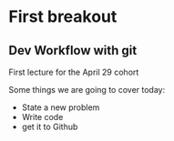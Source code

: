 # First breakout
## Dev Workflow with git

First lecture for the April 29 cohort

Some things we are going to cover today:

- State a new problem
- Write code
- get it to Github
